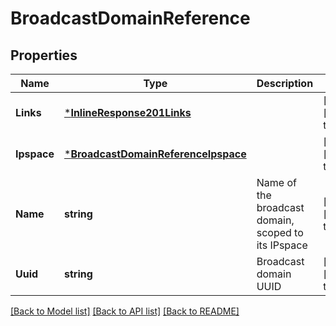 # BroadcastDomainReference

## Properties
Name | Type | Description | Notes
------------ | ------------- | ------------- | -------------
**Links** | [***InlineResponse201Links**](inline_response_201__links.md) |  | [optional] [default to null]
**Ipspace** | [***BroadcastDomainReferenceIpspace**](broadcast_domain_reference_ipspace.md) |  | [optional] [default to null]
**Name** | **string** | Name of the broadcast domain, scoped to its IPspace | [optional] [default to null]
**Uuid** | **string** | Broadcast domain UUID | [optional] [default to null]

[[Back to Model list]](../README.md#documentation-for-models) [[Back to API list]](../README.md#documentation-for-api-endpoints) [[Back to README]](../README.md)


